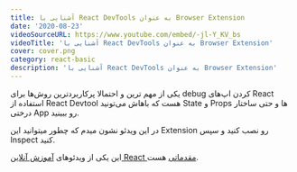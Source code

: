 ```yaml
---
title: آشنایی با React DevTools به عنوان Browser Extension
date: '2020-08-23'
videoSourceURL: https://www.youtube.com/embed/-jl-Y_KV_bs
videoTitle: 'آشنایی با React DevTools به عنوان Browser Extension'
cover: cover.png
category: react-basic
description: 'آشنایی با React DevTools به عنوان Browser Extension'
---
```


یکی از مهم ترین و احتمالا پرکاربردترین روش‌ها برای debug کردن اپ‌های React استفاده از
React Devtool هست که باهاش می‌تونید State و Props ها و حتی ساختار درختی App رو ببینید.

در این ویدئو نشون میدم که چطور میتوانید این Extension رو نصب کنید و سپس Inspect کنید.

این یکی از ویدئو‌های
[آموزش آنلاین React مقدماتی](/react-basic-course)
هست.
